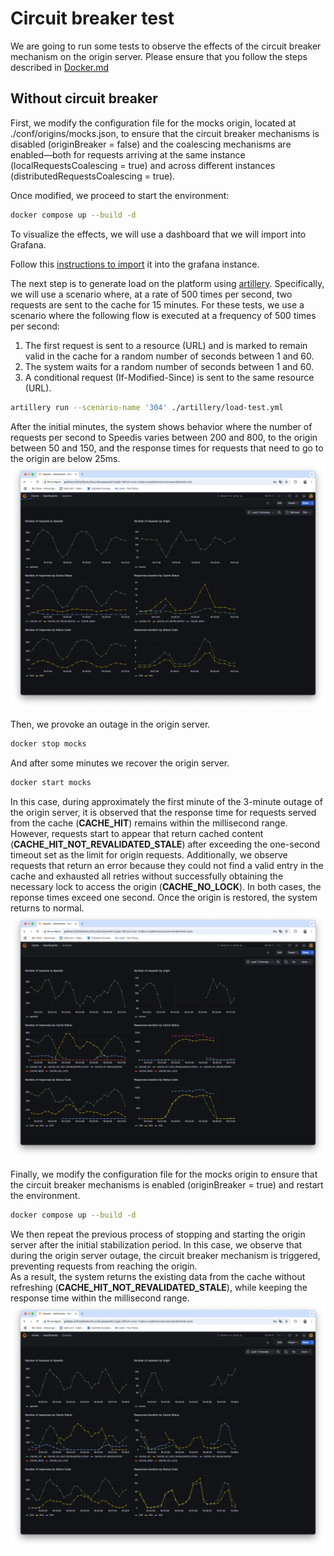 # Circuit breaker test
We are going to run some tests to observe the effects of the circuit breaker mechanism on the origin server.
Please ensure that you follow the steps described in [Docker.md](./Docker.md)
## Without circuit breaker
First, we modify the configuration file for the mocks origin, located at ./conf/origins/mocks.json, to ensure that the circuit breaker mechanisms is disabled (originBreaker = false) and the coalescing mechanisms are enabled—both for requests arriving at the same instance (localRequestsCoalescing = true) and across different instances (distributedRequestsCoalescing = true).

Once modified, we proceed to start the environment:
```sh
docker compose up --build -d
```
To visualize the effects, we will use a dashboard that we will import into Grafana.

Follow this [instructions to import](./Grafana.md) it into the grafana instance.

The next step is to generate load on the platform using [artillery](https://www.artillery.io/).
Specifically, we will use a scenario where, at a rate of 500 times per second, two requests are sent to the cache for 15 minutes.
For these tests, we use a scenario where the following flow is executed at a frequency of 500 times per second:
1. The first request is sent to a resource (URL) and is marked to remain valid in the cache for a random number of seconds between 1 and 60.
2. The system waits for a random number of seconds between 1 and 60.
3. A conditional request (If-Modified-Since) is sent to the same resource (URL).
```sh
artillery run --scenario-name '304' ./artillery/load-test.yml

```
After the initial minutes, the system shows behavior where the number of requests per second to Speedis varies between 200 and 800, to the origin between 50 and 150, and the response times for requests that need to go to the origin are below 25ms.
<img src="./img/before_cb.png" />

Then, we provoke an outage in the origin server.
```sh
docker stop mocks
```
And after some minutes we recover the origin server.
```sh
docker start mocks
```
In this case, during approximately the first minute of the 3-minute outage of the origin server, it is observed that the response time for requests served from the cache (**CACHE_HIT**) remains within the millisecond range.
However, requests start to appear that return cached content (**CACHE_HIT_NOT_REVALIDATED_STALE**) after exceeding the one-second timeout set as the limit for origin requests.
Additionally, we observe requests that return an error because they could not find a valid entry in the cache and exhausted all retries without successfully obtaining the necessary lock to access the origin (**CACHE_NO_LOCK**).
In both cases, the reponse times exceed one second.
Once the origin is restored, the system returns to normal.  
<img src="./img/after_without_cb.png" />

Finally, we modify the configuration file for the mocks origin to ensure that the circuit breaker mechanisms is enabled (originBreaker = true) and restart the environment.
```sh
docker compose up --build -d
```
We then repeat the previous process of stopping and starting the origin server after the initial stabilization period.
In this case, we observe that during the origin server outage, the circuit breaker mechanism is triggered, preventing requests from reaching the origin.  
As a result, the system returns the existing data from the cache without refreshing (**CACHE_HIT_NOT_REVALIDATED_STALE**), while keeping the response time within the millisecond range.  
<img src="./img/after_with_cb.png" />





